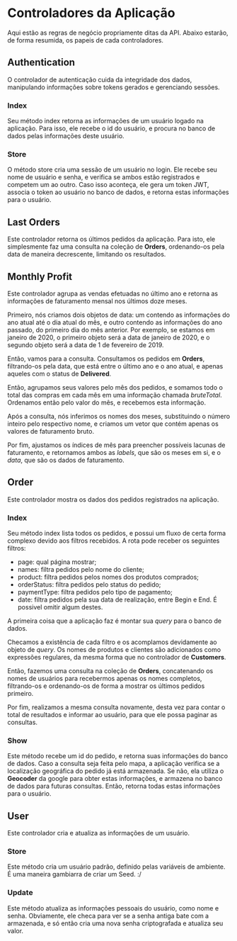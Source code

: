 # Controladores da Aplicação

Aqui estão as regras de negócio propriamente ditas da API. Abaixo estarão, de forma resumida, os papeis de cada controladores.

## Authentication

O controlador de autenticação cuida da integridade dos dados, manipulando informações sobre tokens gerados e gerenciando sessões.

### Index

Seu método index retorna as informações de um usuário logado na aplicação. Para isso, ele recebe o id do usuário, e procura no banco de dados pelas informações deste usuário.

### Store

O método store cria uma sessão de um usuário no login. Ele recebe seu nome de usuário e senha, e verifica se ambos estão registrados e competem um ao outro. Caso isso aconteça, ele gera um token JWT, associa o token ao usuário no banco de dados, e retorna estas informações para o usuário.

## Last Orders

Este controlador retorna os últimos pedidos da aplicação. Para isto, ele simplesmente faz uma consulta na coleção de **Orders**, ordenando-os pela data de maneira decrescente, limitando os resultados.

## Monthly Profit

Este controlador agrupa as vendas efetuadas no último ano e retorna as informações de faturamento mensal nos últimos doze meses.

Primeiro, nós criamos dois objetos de data: um contendo as informações do ano atual até o dia atual do mês, e outro contendo as informações do ano passado, do primeiro dia do mês anterior. Por exemplo, se estamos em janeiro de 2020, o primeiro objeto será a data de janeiro de 2020, e o segundo objeto será a data de 1 de fevereiro de 2019.

Então, vamos para a consulta. Consultamos os pedidos em **Orders**, filtrando-os pela data, que está entre o último ano e o ano atual, e apenas aqueles com o status de **Delivered**.

Então, agrupamos seus valores pelo mês dos pedidos, e somamos todo o total das compras em cada mês em uma informação chamada *bruteTotal*. Ordenamos então pelo valor do mês, e recebemos esta informação.

Após a consulta, nós inferimos os nomes dos meses, substituindo o número inteiro pelo respectivo nome, e criamos um vetor que contém apenas os valores de faturamento bruto.

Por fim, ajustamos os índices de mês para preencher possíveis lacunas de faturamento, e retornamos ambos as *labels*, que são os meses em si, e o *data*, que são os dados de faturamento.

## Order

Este controlador mostra os dados dos pedidos registrados na aplicação.

### Index

Seu método index lista todos os pedidos, e possui um fluxo de certa forma complexo devido aos filtros recebidos. A rota pode receber os seguintes filtros:

- page: qual página mostrar;
- names: filtra pedidos pelo nome do cliente;
- product: filtra pedidos pelos nomes dos produtos comprados;
- orderStatus: filtra pedidos pelo status do pedido;
- paymentType: filtra pedidos pelo tipo de pagamento;
- date: filtra pedidos pela sua data de realização, entre Begin e End. É possivel omitir algum destes.

A primeira coisa que a aplicação faz é montar sua *query* para o banco de dados.

Checamos a existência de cada filtro e os acomplamos devidamente ao objeto de *query*. Os nomes de produtos e clientes são adicionados como expressões regulares, da mesma forma que no controlador de **Customers**.

Então, fazemos uma consulta na coleção de **Orders**, concatenando os nomes de usuários para recebermos apenas os nomes completos, filtrando-os e ordenando-os de forma a mostrar os últimos pedidos primeiro.

Por fim, realizamos a mesma consulta novamente, desta vez para contar o total de resultados e informar ao usuário, para que ele possa paginar as consultas.

### Show

Este método recebe um id do pedido, e retorna suas informações do banco de dados. Caso a consulta seja feita pelo mapa, a aplicação verifica se a localização geográfica do pedido já está armazenada. Se não, ela utiliza o **Geocoder** da google para obter estas informações, e armazena no banco de dados para futuras consultas. Então, retorna todas estas informações para o usuário.

## User

Este controlador cria e atualiza as informações de um usuário.

### Store

Este método cria um usuário padrão, definido pelas variáveis de ambiente. É uma maneira gambiarra de criar um Seed. :/

### Update

Este método atualiza as informações pessoais do usuário, como nome e senha. Obviamente, ele checa para ver se a senha antiga bate com a armazenada, e só então cria uma nova senha criptografada e atualiza seu valor.

